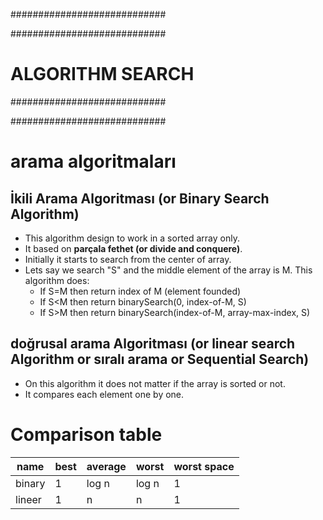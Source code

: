 ############################

############################
# ALGORITHM SEARCH
############################

############################

# arama algoritmaları

## İkili Arama Algoritması (or Binary Search Algorithm)
- This algorithm design to work in a sorted array only.
- It based on __parçala fethet (or divide and conquere)__.
- Initially it starts to search from the center of array.
- Lets say we search "S" and the middle element of the array is M. This algorithm does:
  - If S=M then return index of M (element founded)
  - If S<M then return binarySearch(0, index-of-M, S)
  - If S>M then return binarySearch(index-of-M, array-max-index, S)

## doğrusal arama Algoritması (or linear search Algorithm or sıralı arama or Sequential Search)
- On this algorithm it does not matter if the array is sorted or not.
- It compares each element one by one.

# Comparison table

| name   | best | average | worst | worst space |
|--------|------|---------|-------|-------------|
| binary | 1    | log n   | log n | 1           |
| lineer | 1    | n       | n     | 1           |
